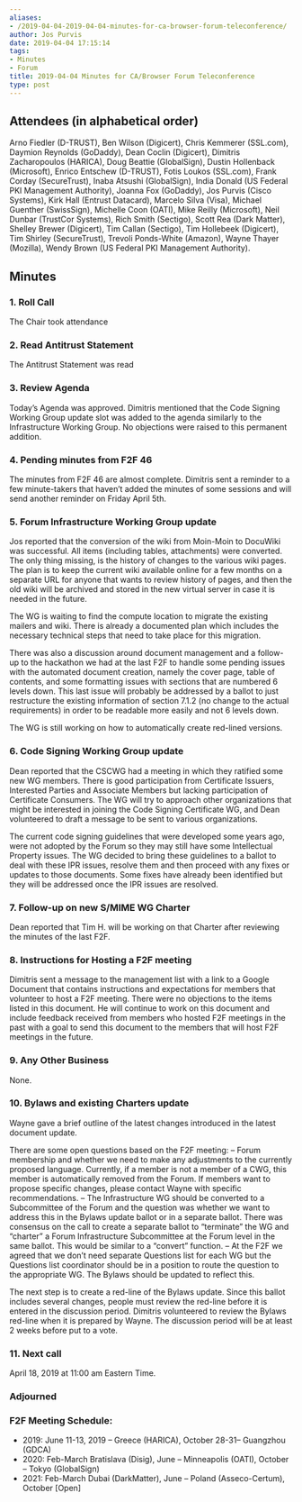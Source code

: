 ```yaml
---
aliases:
- /2019-04-04-2019-04-04-minutes-for-ca-browser-forum-teleconference/
author: Jos Purvis
date: 2019-04-04 17:15:14
tags:
- Minutes
- Forum
title: 2019-04-04 Minutes for CA/Browser Forum Teleconference
type: post
---
```


## Attendees (in alphabetical order) 

Arno Fiedler (D-TRUST), Ben Wilson (Digicert), Chris Kemmerer (SSL.com), Daymion Reynolds (GoDaddy), Dean Coclin (Digicert), Dimitris Zacharopoulos (HARICA), Doug Beattie (GlobalSign), Dustin Hollenback (Microsoft), Enrico Entschew (D-TRUST), Fotis Loukos (SSL.com), Frank Corday (SecureTrust), Inaba Atsushi (GlobalSign), India Donald (US Federal PKI Management Authority), Joanna Fox (GoDaddy), Jos Purvis (Cisco Systems), Kirk Hall (Entrust Datacard), Marcelo Silva (Visa), Michael Guenther (SwissSign), Michelle Coon (OATI), Mike Reilly (Microsoft), Neil Dunbar (TrustCor Systems), Rich Smith (Sectigo), Scott Rea (Dark Matter), Shelley Brewer (Digicert), Tim Callan (Sectigo), Tim Hollebeek (Digicert), Tim Shirley (SecureTrust), Trevoli Ponds-White (Amazon), Wayne Thayer (Mozilla), Wendy Brown (US Federal PKI Management Authority).

## Minutes

### 1. Roll Call

The Chair took attendance

### 2. Read Antitrust Statement

The Antitrust Statement was read

### 3. Review Agenda

Today’s Agenda was approved. Dimitris mentioned that the Code Signing Working Group update slot was added to the agenda similarly to the Infrastructure Working Group. No objections were raised to this permanent addition.

### 4. Pending minutes from F2F 46 

The minutes from F2F 46 are almost complete. Dimitris sent a reminder to a few minute-takers that haven’t added the minutes of some sessions and will send another reminder on Friday April 5th.

### 5. Forum Infrastructure Working Group update 

Jos reported that the conversion of the wiki from Moin-Moin to DocuWiki was successful. All items (including tables, attachments) were converted. The only thing missing, is the history of changes to the various wiki pages. The plan is to keep the current wiki available online for a few months on a separate URL for anyone that wants to review history of pages, and then the old wiki will be archived and stored in the new virtual server in case it is needed in the future.

The WG is waiting to find the compute location to migrate the existing mailers and wiki. There is already a documented plan which includes the necessary technical steps that need to take place for this migration.

There was also a discussion around document management and a follow-up to the hackathon we had at the last F2F to handle some pending issues with the automated document creation, namely the cover page, table of contents, and some formatting issues with sections that are numbered 6 levels down. This last issue will probably be addressed by a ballot to just restructure the existing information of section 7.1.2 (no change to the actual requirements) in order to be readable more easily and not 6 levels down.

The WG is still working on how to automatically create red-lined versions.

### 6. Code Signing Working Group update 

Dean reported that the CSCWG had a meeting in which they ratified some new WG members. There is good participation from Certificate Issuers, Interested Parties and Associate Members but lacking participation of Certificate Consumers. The WG will try to approach other organizations that might be interested in joining the Code Signing Certificate WG, and Dean volunteered to draft a message to be sent to various organizations.

The current code signing guidelines that were developed some years ago, were not adopted by the Forum so they may still have some Intellectual Property issues. The WG decided to bring these guidelines to a ballot to deal with these IPR issues, resolve them and then proceed with any fixes or updates to those documents. Some fixes have already been identified but they will be addressed once the IPR issues are resolved.

### 7. Follow-up on new S/MIME WG Charter 

Dean reported that Tim H. will be working on that Charter after reviewing the minutes of the last F2F.

### 8. Instructions for Hosting a F2F meeting 

Dimitris sent a message to the management list with a link to a Google Document that contains instructions and expectations for members that volunteer to host a F2F meeting. There were no objections to the items listed in this document. He will continue to work on this document and include feedback received from members who hosted F2F meetings in the past with a goal to send this document to the members that will host F2F meetings in the future.

### 9. Any Other Business 

None.

### 10. Bylaws and existing Charters update 

Wayne gave a brief outline of the latest changes introduced in the latest document update.

There are some open questions based on the F2F meeting:
– Forum membership and whether we need to make any adjustments to the currently proposed language. Currently, if a member is not a member of a CWG, this member is automatically removed from the Forum. If members want to propose specific changes, please contact Wayne with specific recommendations.
– The Infrastructure WG should be converted to a Subcommittee of the Forum and the question was whether we want to address this in the Bylaws update ballot or in a separate ballot. There was consensus on the call to create a separate ballot to “terminate” the WG and “charter” a Forum Infrastructure Subcommittee at the Forum level in the same ballot. This would be similar to a “convert” function.
– At the F2F we agreed that we don’t need separate Questions list for each WG but the Questions list coordinator should be in a position to route the question to the appropriate WG. The Bylaws should be updated to reflect this.

The next step is to create a red-line of the Bylaws update. Since this ballot includes several changes, people must review the red-line before it is entered in the discussion period. Dimitris volunteered to review the Bylaws red-line when it is prepared by Wayne. The discussion period will be at least 2 weeks before put to a vote.

### 11. Next call 

April 18, 2019 at 11:00 am Eastern Time.

### Adjourned 

### F2F Meeting Schedule:  

- 2019: June 11-13, 2019 – Greece (HARICA), October 28-31– Guangzhou (GDCA)
- 2020: Feb-March Bratislava (Disig), June – Minneapolis (OATI), October – Tokyo (GlobalSign)
- 2021: Feb-March Dubai (DarkMatter), June – Poland (Asseco-Certum), October \[Open\]
